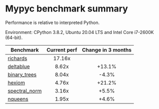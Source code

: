 # Mypyc benchmark summary

Performance is relative to interpreted Python.

Environment: CPython 3.8.2, Ubuntu 20.04 LTS and Intel Core i7-2600K (64-bit).

| Benchmark | Current perf | Change in 3 months |
| --- | :---: | :---: |
| [richards](benchmarks/richards.md) | 17.16x |  |
| [deltablue](benchmarks/deltablue.md) | 8.62x | +13.1% |
| [binary_trees](benchmarks/binary_trees.md) | 8.04x | -4.3% |
| [hexiom](benchmarks/hexiom.md) | 4.76x | +21.2% |
| [spectral_norm](benchmarks/spectral_norm.md) | 3.16x | +5.5% |
| [nqueens](benchmarks/nqueens.md) | 1.95x | +4.6% |
